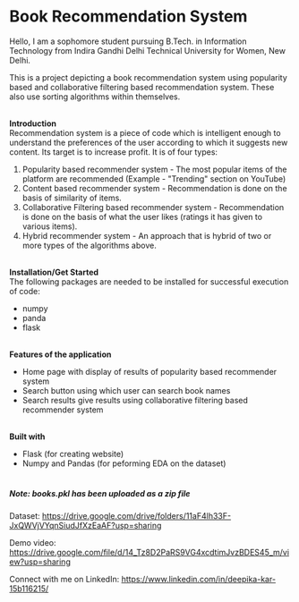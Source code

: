 # Book Recommendation System

Hello, I am a sophomore student pursuing B.Tech. in Information Technology from Indira Gandhi Delhi Technical University for Women, New Delhi.

This is a project depicting a book recommendation system using popularity based and collaborative filtering based recommendation system. These also use sorting algorithms within themselves.  <br/><br/>

**Introduction**<br/>
Recommendation system is a piece of code which is intelligent enough to understand the preferences of the user according to which it suggests new content. Its target is to increase profit.
It is of four types:
1.  Popularity based recommender system - The most popular items of the platform are recommended (Example - "Trending" section on YouTube)
2.  Content based recommender system - Recommendation is done on the basis of similarity of items.
3.  Collaborative Filtering based recommender system - Recommendation is done on the basis of what the user likes (ratings it has given to various items).
4.  Hybrid recommender system - An approach that is hybrid of two or more types of the algorithms above.  <br/><br/>

**Installation/Get Started** <br/>
The following packages are needed to be installed for successful execution of code:
* numpy
* panda
* flask <br/><br/>


**Features of the application** <br/>
* Home page with display of results of popularity based recommender system
* Search button using which user can search book names
* Search results give results using collaborative filtering based recommender system <br/><br/>


**Built with**
* Flask (for creating website)
* Numpy and Pandas (for peforming EDA on the dataset) <br/><br/>


<h5> Note: books.pkl has been uploaded as a zip file </h5>


Dataset: https://drive.google.com/drive/folders/11aF4lh33F-JxQWVjVYqnSiudJfXzEaAF?usp=sharing


Demo video: https://drive.google.com/file/d/14_Tz8D2PaRS9VG4xcdtimJvzBDES45_m/view?usp=sharing


Connect with me on LinkedIn: https://www.linkedin.com/in/deepika-kar-15b116215/
